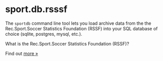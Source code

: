 # sport.db.rsssf

The `sportdb` command line tool lets you load archive data from the
the Rec.Sport.Soccer Statistics Foundation (RSSF)
into your SQL database of choice (sqlite, postgres, mysql, etc.).


What is the Rec.Sport.Soccer Statistics Foundation (RSSF)?

Find out [more »](http://www.rsssf.com)



